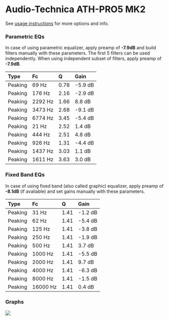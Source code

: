 # Audio-Technica ATH-PRO5 MK2
See [usage instructions](https://github.com/jaakkopasanen/AutoEq#usage) for more options and info.

### Parametric EQs
In case of using parametric equalizer, apply preamp of **-7.9dB** and build filters manually
with these parameters. The first 5 filters can be used independently.
When using independent subset of filters, apply preamp of **-7.9dB**.

| Type    | Fc      |    Q | Gain    |
|:--------|:--------|:-----|:--------|
| Peaking | 69 Hz   | 0.78 | -5.9 dB |
| Peaking | 176 Hz  | 2.16 | -2.9 dB |
| Peaking | 2292 Hz | 1.66 | 8.8 dB  |
| Peaking | 3473 Hz | 2.68 | -9.1 dB |
| Peaking | 6774 Hz | 3.45 | -5.4 dB |
| Peaking | 21 Hz   | 2.52 | 1.4 dB  |
| Peaking | 444 Hz  | 2.51 | 4.8 dB  |
| Peaking | 926 Hz  | 1.31 | -4.4 dB |
| Peaking | 1437 Hz | 3.03 | 1.1 dB  |
| Peaking | 1611 Hz | 3.63 | 3.0 dB  |

### Fixed Band EQs
In case of using fixed band (also called graphic) equalizer, apply preamp of **-8.1dB**
(if available) and set gains manually with these parameters.

| Type    | Fc       |    Q | Gain    |
|:--------|:---------|:-----|:--------|
| Peaking | 31 Hz    | 1.41 | -1.2 dB |
| Peaking | 62 Hz    | 1.41 | -5.4 dB |
| Peaking | 125 Hz   | 1.41 | -3.8 dB |
| Peaking | 250 Hz   | 1.41 | -1.9 dB |
| Peaking | 500 Hz   | 1.41 | 3.7 dB  |
| Peaking | 1000 Hz  | 1.41 | -5.5 dB |
| Peaking | 2000 Hz  | 1.41 | 9.7 dB  |
| Peaking | 4000 Hz  | 1.41 | -6.3 dB |
| Peaking | 8000 Hz  | 1.41 | -1.5 dB |
| Peaking | 16000 Hz | 1.41 | 0.4 dB  |

### Graphs
![](https://raw.githubusercontent.com/jaakkopasanen/AutoEq/master/results/referenceaudioanalyzer/zero/Audio-Technica%20ATH-PRO5%20MK2/Audio-Technica%20ATH-PRO5%20MK2.png)
